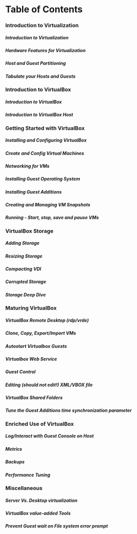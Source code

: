 # Table of Contents

### Introduction to Virtualization
##### Introduction to Virtualization
##### Hardware Features for Virtualization
##### Host and Guest Partitioning
##### Tabulate your Hosts and Guests
### Introduction to VirtualBox
##### Introduction to VirtualBox
##### Introduction to VirtualBox Host
### Getting Started with VirtualBox
##### Installing and Configuring VirtualBox
##### Create and Config Virtual Machines
##### Networking for VMs
##### Installing Guest Operating System
##### Installing Guest Additions
##### Creating and Managing VM Snapshots
##### Running - Start, stop, save and pause VMs
### VirtualBox Storage
##### Adding Storage
##### Resizing Storage
##### Compacting VDI
##### Corrupted Storage
##### Storage Deep Dive
### Maturing VirtualBox
##### VirtualBox Remote Desktop (rdp/vrde)
##### Clone, Copy, Export/Import VMs
##### Autostart Virtualbox Guests
##### Virtualbox Web Service
##### Guest Control
##### Editing (should not edit!) XML/VBOX file
##### VirtualBox Shared Folders
##### Tune the Guest Additions time synchronization parameter
### Enriched Use of VirtualBox
##### Log/Interact with Guest Console on Host
##### Metrics
##### Backups
##### Performance Tuning
### Miscellaneous
##### Server Vs. Desktop virtualization
##### VirtualBox value-added Tools
##### Prevent Guest wait on File system error prompt
